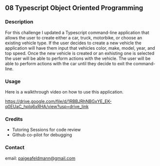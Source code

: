 ## 08 Typescript Object Oriented Programming

### Description
For this challenge I updated a Typescript command-line application that allows the user to create either a car, truck, motorbike, or choose an existing vehicle type. If the user decides to create a new vehicle the application will have them input that vehicles color, make, model, year, and top speed. Once the new vehicle is created or an exhisting one is selected the user will be able to perform actions with the vehicle. The user will be able to perform actions with the car until they decide to exit the command-line. 

### Usage 
Here is a walkthrough video on how to use this application.

https://drive.google.com/file/d/1RBBJRhNBGxYE_EK-q0EUaC_hpIq6xRHA/view?usp=drive_link 

### Credits
- Tutoring Sessions for code review
- Github co-pilot for debugging

### Contact
email: paigeafeldmann@gmail.com